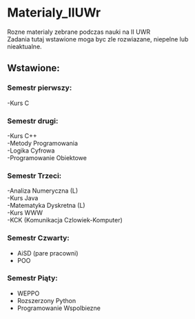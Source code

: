 # Materialy_IIUWr
Rozne materialy zebrane podczas nauki na II UWR  
Zadania tutaj wstawione moga byc zle rozwiazane, niepelne lub nieaktualne.   

## Wstawione:  
### Semestr pierwszy:    
-Kurs C  
### Semestr drugi:  
-Kurs C++  
-Metody Programowania  
-Logika Cyfrowa  
-Programowanie Obiektowe  
### Semestr Trzeci:  
-Analiza Numeryczna (L)  
-Kurs Java  
-Matematyka Dyskretna (L)  
-Kurs WWW  
-KCK (Komunikacja Czlowiek-Komputer)
### Semestr Czwarty:
- AiSD (pare pracowni)
- POO
### Semestr Piąty:
- WEPPO
- Rozszerzony Python
- Programowanie Wspolbiezne